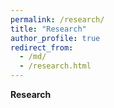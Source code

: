 ```yaml
---
permalink: /research/
title: "Research"
author_profile: true
redirect_from: 
  - /md/
  - /research.html
---
```


**Research**
